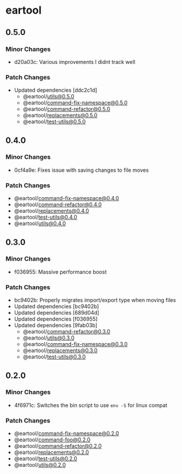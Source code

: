 # eartool

## 0.5.0

### Minor Changes

- d20a03c: Various improvements I didnt track well

### Patch Changes

- Updated dependencies [ddc2c1d]
  - @eartool/utils@0.5.0
  - @eartool/command-fix-namespace@0.5.0
  - @eartool/command-refactor@0.5.0
  - @eartool/replacements@0.5.0
  - @eartool/test-utils@0.5.0

## 0.4.0

### Minor Changes

- 0cf4a9e: Fixes issue with saving changes to file moves

### Patch Changes

- @eartool/command-fix-namespace@0.4.0
- @eartool/command-refactor@0.4.0
- @eartool/replacements@0.4.0
- @eartool/test-utils@0.4.0
- @eartool/utils@0.4.0

## 0.3.0

### Minor Changes

- f036955: Massive performance boost

### Patch Changes

- bc9402b: Properly migrates import/export type when moving files
- Updated dependencies [bc9402b]
- Updated dependencies [689d04d]
- Updated dependencies [f036955]
- Updated dependencies [9fab03b]
  - @eartool/command-refactor@0.3.0
  - @eartool/utils@0.3.0
  - @eartool/command-fix-namespace@0.3.0
  - @eartool/replacements@0.3.0
  - @eartool/test-utils@0.3.0

## 0.2.0

### Minor Changes

- 4f6971c: Switches the bin script to use `env -S` for linux compat

### Patch Changes

- @eartool/command-fix-namespace@0.2.0
- @eartool/command-foo@0.2.0
- @eartool/command-refactor@0.2.0
- @eartool/replacements@0.2.0
- @eartool/test-utils@0.2.0
- @eartool/utils@0.2.0

